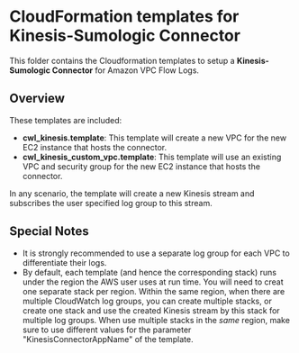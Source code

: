 # CloudFormation templates for Kinesis-Sumologic Connector

This folder contains the Cloudformation templates to setup a **Kinesis-Sumologic Connector** for Amazon VPC Flow Logs.  

## Overview

These templates are included:
 + **cwl_kinesis.template**: This template will create a new VPC for the new EC2 instance that hosts the connector. 
 + **cwl_kinesis_custom_vpc.template**: This template will use an existing VPC and security group for the new EC2 instance that hosts the connector. 

In any scenario, the template will create a new Kinesis stream and subscribes the user specified log group to this stream.

## Special Notes
+ It is strongly recommended to use a separate log group for each VPC to differentiate their logs. 
+ By default, each template (and hence the corresponding stack) runs under the region the AWS user uses at run time. You will need to creat one separate stack per region. Within the same region, when there are multiple CloudWatch log groups, you can create multiple stacks, or create one stack and use the created Kinesis stream by this stack for multiple log groups. When use multiple stacks in the *same* region, make sure to use different values for the parameter "KinesisConnectorAppName" of the template. 




